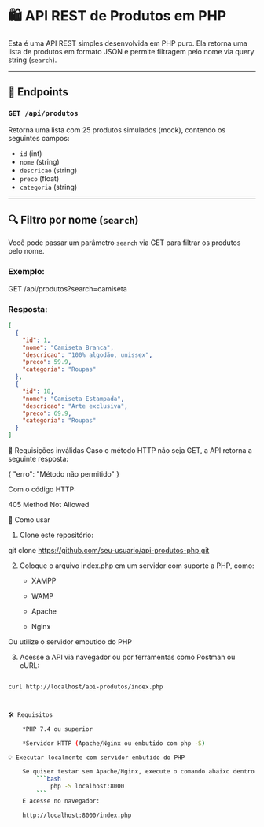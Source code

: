 # 🛍️ API REST de Produtos em PHP

Esta é uma API REST simples desenvolvida em PHP puro. Ela retorna uma lista de produtos em formato JSON e permite filtragem pelo nome via query string (`search`).

---

## 📌 Endpoints

### `GET /api/produtos`

Retorna uma lista com 25 produtos simulados (mock), contendo os seguintes campos:

- `id` (int)
- `nome` (string)
- `descricao` (string)
- `preco` (float)
- `categoria` (string)

---

## 🔍 Filtro por nome (`search`)

Você pode passar um parâmetro `search` via GET para filtrar os produtos pelo nome.

### Exemplo:

GET /api/produtos?search=camiseta


### Resposta:
```json
[
  {
    "id": 1,
    "nome": "Camiseta Branca",
    "descricao": "100% algodão, unissex",
    "preco": 59.9,
    "categoria": "Roupas"
  },
  {
    "id": 18,
    "nome": "Camiseta Estampada",
    "descricao": "Arte exclusiva",
    "preco": 69.9,
    "categoria": "Roupas"
  }
]
```

🚫 Requisições inválidas
Caso o método HTTP não seja GET, a API retorna a seguinte resposta:



{
  "erro": "Método não permitido"
}


Com o código HTTP:



405 Method Not Allowed



🚀 Como usar

1. Clone este repositório:


git clone https://github.com/seu-usuario/api-produtos-php.git



2. Coloque o arquivo index.php em um servidor com suporte a PHP, como:

    * XAMPP

    * WAMP

    * Apache    

    * Nginx

Ou utilize o servidor embutido do PHP


3. Acesse a API via navegador ou por ferramentas como Postman ou cURL:

```bash

curl http://localhost/api-produtos/index.php



🛠 Requisitos

    *PHP 7.4 ou superior

    *Servidor HTTP (Apache/Nginx ou embutido com php -S)

💡 Executar localmente com servidor embutido do PHP

    Se quiser testar sem Apache/Nginx, execute o comando abaixo dentro da pasta do projeto:
        ```bash
            php -S localhost:8000
        ```
    E acesse no navegador:

    http://localhost:8000/index.php
```
